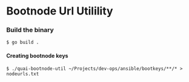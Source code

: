 # Bootnode Url Utilility

### Build the binary
```shell
$ go build .
```

#### Creating bootnode keys

```shell
$ ./quai-bootnode-util ~/Projects/dev-ops/ansible/bootkeys/**/* > nodeurls.txt 
```
